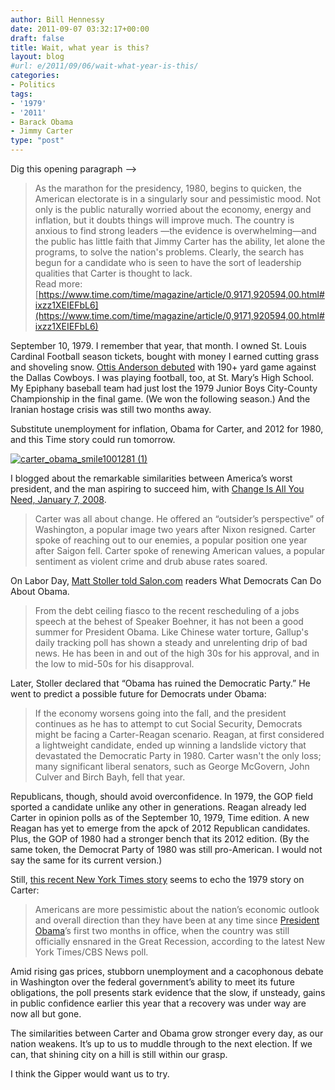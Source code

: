 ```yaml
---
author: Bill Hennessy
date: 2011-09-07 03:32:17+00:00
draft: false
title: Wait, what year is this?
layout: blog
#url: e/2011/09/06/wait-what-year-is-this/
categories:
- Politics
tags:
- '1979'
- '2011'
- Barack Obama
- Jimmy Carter
type: "post"
---
```


Dig this opening paragraph –>



> As the marathon for the presidency, 1980, begins to quicken, the American electorate is in a singularly sour and pessimistic mood. Not only is the public naturally worried about the economy, energy and inflation, but it doubts things will improve much. The country is anxious to find strong leaders —the evidence is overwhelming—and the public has little faith that Jimmy Carter has the ability, let alone the programs, to solve the nation's problems. Clearly, the search has begun for a candidate who is seen to have the sort of leadership qualities that Carter is thought to lack.  
Read more: [https://www.time.com/time/magazine/article/0,9171,920594,00.html#ixzz1XEIEFbL6](https://www.time.com/time/magazine/article/0,9171,920594,00.html#ixzz1XEIEFbL6)





September 10, 1979. I remember that year, that month. I owned St. Louis Cardinal Football season tickets, bought with money I earned cutting grass and shoveling snow. [Ottis Anderson debuted](https://sportsillustrated.cnn.com/vault/gallery/featured/GAL1174334/11/12/index.htm) with 190+ yard game against the Dallas Cowboys. I was playing football, too, at St. Mary’s High School. My Epiphany baseball team had just lost the 1979 Junior Boys City-County Championship in the final game. (We won the following season.) And the Iranian hostage crisis was still two months away.

Substitute unemployment for inflation, Obama for Carter, and 2012 for 1980, and this Time story could run tomorrow.

[![carter_obama_smile1001281 (1)](https://hennessysview.com/wp-content/uploads/2011/09/carter_obama_smile1001281-1_thumb.jpg)
](https://hennessysview.com/wp-content/uploads/2011/09/carter_obama_smile1001281-1.jpg)

I blogged about the remarkable similarities between America’s worst president, and the man aspiring to succeed him, with [Change Is All You Need, January 7, 2008](https://hennessysview.com/2008/01/07/change-is-all-you-need/). 



> Carter was all about change. He offered an “outsider’s perspective” of Washington, a popular image two years after Nixon resigned. Carter spoke of reaching out to our enemies, a popular position one year after Saigon fell. Carter spoke of renewing American values, a popular sentiment as violent crime and drub abuse rates soared.





On Labor Day, [Matt Stoller told Salon.com](https://www.salon.com/news/politics/war_room/index.html?story=/politics/war_room/2011/09/04/favoritesonsanddaughters) readers What Democrats Can Do About Obama. 



> From the debt ceiling fiasco to the recent rescheduling of a jobs speech at the behest of Speaker Boehner, it has not been a good summer for President Obama. Like Chinese water torture, Gallup's daily tracking poll has shown a steady and unrelenting drip of bad news. He has been in and out of the high 30s for his approval, and in the low to mid-50s for his disapproval.





Later, Stoller declared that “Obama has ruined the Democratic Party.” He went to predict a possible future for Democrats under Obama:



> If the economy worsens going into the fall, and the president continues as he has to attempt to cut Social Security, Democrats might be facing a Carter-Reagan scenario. Reagan, at first considered a lightweight candidate, ended up winning a landslide victory that devastated the Democratic Party in 1980. Carter wasn't the only loss; many significant liberal senators, such as George McGovern, John Culver and Birch Bayh, fell that year.





Republicans, though, should avoid overconfidence. In 1979, the GOP field sported a candidate unlike any other in generations. Reagan already led Carter in opinion polls as of the September 10, 1979, Time edition. A new Reagan has yet to emerge from the apck of 2012 Republican candidates. Plus, the GOP of 1980 had a stronger bench that its 2012 edition. (By the same token, the Democrat Party of 1980 was still pro-American. I would not say the same for its current version.)

Still, [this recent New York Times story](https://www.nytimes.com/2011/04/22/us/22poll.html?_r=2&hp) seems to echo the 1979 story on Carter:



> Americans are more pessimistic about the nation’s economic outlook and overall direction than they have been at any time since [President Obama](https://topics.nytimes.com/top/reference/timestopics/people/o/barack_obama/index.html?inline=nyt-per)’s first two months in office, when the country was still officially ensnared in the Great Recession, according to the latest New York Times/CBS News poll. 

Amid rising gas prices, stubborn unemployment and a cacophonous debate in Washington over the federal government’s ability to meet its future obligations, the poll presents stark evidence that the slow, if unsteady, gains in public confidence earlier this year that a recovery was under way are now all but gone.





The similarities between Carter and Obama grow stronger every day, as our nation weakens. It’s up to us to muddle through to the next election. If we can, that shining city on a hill is still within our grasp. 

I think the Gipper would want us to try.
